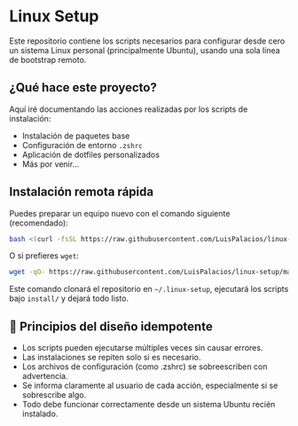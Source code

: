 # Linux Setup

Este repositorio contiene los scripts necesarios para configurar desde cero un sistema Linux personal (principalmente Ubuntu), usando una sola línea de bootstrap remoto.

## ¿Qué hace este proyecto?

Aquí iré documentando las acciones realizadas por los scripts de instalación:

- Instalación de paquetes base
- Configuración de entorno `.zshrc`
- Aplicación de dotfiles personalizados
- Más por venir...

## Instalación remota rápida

Puedes preparar un equipo nuevo con el comando siguiente (recomendado):

```bash
bash <(curl -fsSL https://raw.githubusercontent.com/LuisPalacios/linux-setup/main/bootstrap.sh)
```

O si prefieres `wget`:

```bash
wget -qO- https://raw.githubusercontent.com/LuisPalacios/linux-setup/main/bootstrap.sh | bash
```

Este comando clonará el repositorio en `~/.linux-setup`, ejecutará los scripts bajo `install/` y dejará todo listo.

## 🧠 Principios del diseño idempotente

- Los scripts pueden ejecutarse múltiples veces sin causar errores.
- Las instalaciones se repiten solo si es necesario.
- Los archivos de configuración (como .zshrc) se sobreescriben con advertencia.
- Se informa claramente al usuario de cada acción, especialmente si se sobrescribe algo.
- Todo debe funcionar correctamente desde un sistema Ubuntu recién instalado.
